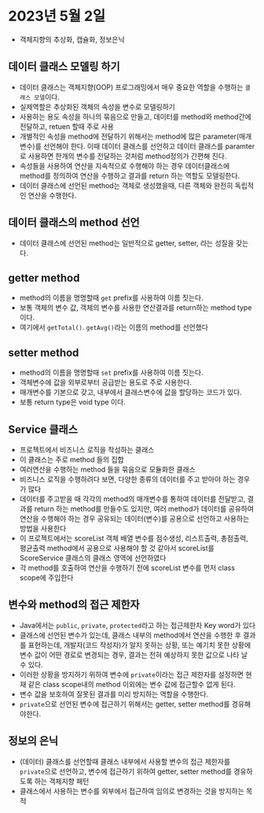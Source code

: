 # 2023년 5월 2일
- 객체지향의 추상화, 캡슐화, 정보은닉

## 데이터 클래스 모델링 하기
- 데이터 클래스는 객체지향(OOP) 프로그래밍에서 매우 중요한
  역할을 수행하는 `클래스 모델`이다.
- 실제역할은 추상화된 객체의 속성을 변수로 모델링하기
- 사용하는 용도 속성을 하나의 묶음으로 만들고, 데이터를
  method와 method간에 전달하고, retuen 할때 주로 사용
- 개별적인 속성을 method에 전달하기 위해서는 method에 많은
  parameter(매개변수)를 선언해야 한다. 이때 데이터 클래스를
  선언하고 데이터 클래스를 paramter로 사용하면 한개의 변수를
  전달하는 것처럼 method정의가 간편해 진다.
- 속성들을 사용하여 연산을 지속적으로 수행해야 하는 경우
  데이터클래스에 method를 정의하여 연산을 수행하고 결과를
  return 하는 역할도 모델링한다.
- 데이터 클래스에 선언된 method는 객체로 생성했을때, 
  다른 객체와 완전히 독립적인 연산을 수행한다.

## 데이터 클래스의 method 선언
- 데이터 클래스에 선언된 method는 일반적으로 getter, setter,
  라는 성질을 갖는다. 

## getter method
- method의 이름을 명명할때 `get` prefix를 사용하여 이름 짓는다.
- 보통 객체의 변수 값, 객체의 변수를 사용한 연산결과를 
  return하는 method type이다.
- 여기에서 `getTotal()`. `getAvg()`라는 이름의 method를 
  선언했다

## setter method
- method의 이름을 명명할때 `set` prefix를 사용하여 이름 짓는다.
- 객체변수에 값을 외부로부터 공급받는 용도로 주로 사용한다.
- 매개변수를 기본으로 갖고, 내부에서 클래스변수에 값을 할당하는
  코드가 있다.
- 보통 return type은 void type 이다.

## Service 클래스
- 프로젝트에서 비즈니스 로직을 작성하는 클래스
- 이 클래스는 주로 method 들의 집합
- 여러연산을 수행하는 method 들을 묶음으로 모듈화한 클래스
- 비즈니스 로직을 수행하려다 보면, 다양한 종류의 데이터를
  주고 받아야 하는 경우가 많다
- 데이터를 주고받을 때 각각의 method의 매개변수를 통하여 
  데이터를 전달받고, 결과를 return 하는 method를 만들수도 
  있지만, 여러 method가 데이터를 공유하여 연산을 수행해야 
  하는 경우 공유되는 데이터(변수)를 공용으로 선언하고 사용하는
  방법을 사용한다
- 이 프로젝트에서는 scoreList 객체 배열 변수를 점수생성,
  리스트출력, 총점출력, 평균출력 method에서 공용으로 사용해야
  할 것 같아서 scoreList를 ScoreService 클래스의 클래스 영역에
  선언하였다
- 각 method를 호출하여 연산을 수행하기 전에 scoreList 변수를
  먼저 class scope에 주입한다

## 변수와 method의 접근 제한자
- Java에서는 `public`, `private`, `protected`라고 하는
  접근제한자 Key word가 있다
- 클래스에 선언된 변수가 있는데, 클래스 내부의 method에서
  연산을 수행한 후 결과를 표현하는데, 개발자(코드 작성자)가 
  알지 못하는 상황, 또는 예기치 못한 상황에 변수 값이 어떤 경로로 변경되는 경우, 결과는 전혀 예상하지 못한 값으로
  나타 날 수 있다.
- 이러한 상황을 방지하기 위하여 변수에 `private`이라는 접근
  제한자를 설정하면 현재 같은 class scope내의 method 이외에는
  변수 값에 접근할수 없게 된다.
- 변수 값을 보호하여 잘못된 결과를 미리 방지하는 역할을 수행한다.
- `private`으로 선언된 변수에 접근하기 위해서는 getter, setter
  method를 경유해야한다.

## 정보의 은닉
- (데이터) 클래스를 선언할때 클래스 내부에서 사용할 변수의
  접근 제한자를 `private`으로 선언하고, 변수에 접근하기 위하여
  getter, setter method를 경유하도록 하는 객체지향 패턴
- 클래스에서 사용하는 변수를 외부에서 접근하여 임의로 변경하는
  것을 방지하는 목적






